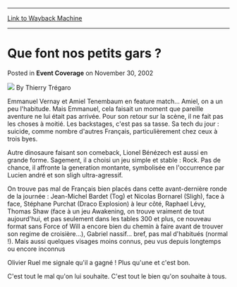 
---
[Link to Wayback Machine](https://web.archive.org/web/20220816215531/https://magic.wizards.com/en/articles/archive/event-coverage/que-font-nos-petits-gars-2002-11-30)

[_metadata_:author]:- "Thierry Trégaro"
[_metadata_:description]:- "Emmanuel Vernay et Amiel Tenembaum en feature match... Amiel, on a un peu l'habitude. Mais Emmanuel, cela faisait un moment que pareille aventure ne lui était pas arrivée. Pour son retour sur la scène, il ne fait pas les choses à moitié. Les backstages, c'est pas sa tasse. Sa tech du jour : suicide, comme nombre d'autres Français, particulièrement chez ceux à trois byes. Autre"
[_metadata_:generator]:- "Drupal 7 (http://drupal.org)"
[_metadata_:node]:- "785061"
[_metadata_:publish_date]:- "2002-11-30"
[_metadata_:source]:- "div-main-content"
[_metadata_:title]:- "Que font nos petits gars ?"
[_metadata_:wayback_capture_timestamp]:- "2022-08-16 21:55:31"
[_metadata_:wayback_raw_url]:- "https://web.archive.org/web/20220816215531id_/https://magic.wizards.com/en/articles/archive/event-coverage/que-font-nos-petits-gars-2002-11-30"
[_metadata_:wayback_url]:- "https://magic.wizards.com/en/articles/archive/event-coverage/que-font-nos-petits-gars-2002-11-30"
---


Que font nos petits gars ?
==========================



 Posted in **Event Coverage**
 on November 30, 2002 






![](https://media.magic.wizards.com/styles/auth_small/public/generic-avatar-150_651.png)
By Thierry Trégaro











Emmanuel Vernay et Amiel Tenembaum en feature match... Amiel, on a un peu l'habitude. Mais Emmanuel, cela faisait un moment que pareille aventure ne lui était pas arrivée. Pour son retour sur la scène, il ne fait pas les choses à moitié. Les backstages, c'est pas sa tasse. Sa tech du jour : suicide, comme nombre d'autres Français, particulièrement chez ceux à trois byes. 

Autre dinosaure faisant son comeback, Lionel Bénézech est aussi en grande forme. Sagement, il a choisi un jeu simple et stable : Rock. Pas de chance, il affronte la generation montante, symbolisée en l'occurrence par Lucien andré et son sligh ultra-agressif. 

On trouve pas mal de Français bien placés dans cette avant-dernière ronde de la journée : Jean-Michel Bardet (Tog) et Nicolas Bornarel (Sligh), face à face, Stéphane Purchat (Draco Explosion) à leur côté, Raphael Lévy, Thomas Shaw (face à un jeu Awakening, on trouve vraiment de tout aujourd'hui, et pas seulement dans les tables 300 et plus, ce nouveau format sans Force of Will a encore bien du chemin à faire avant de trouver son regime de croisière...), Gabriel nassif... bref, pas mal d'habitués (normal !). Mais aussi quelques visages moins connus, peu vus depuis longtemps ou encore inconnus

Olivier Ruel me signale qu'il a gagné ! Plus qu'une et c'est bon.

C'est tout le mal qu'on lui souhaite. C'est tout le bien qu'on souhaite à tous.







